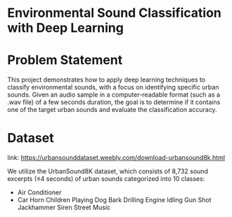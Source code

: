 # Environmental Sound Classification with Deep Learning
# Problem Statement

This project demonstrates how to apply deep learning techniques to classify environmental sounds, with a focus on identifying specific urban sounds. Given an audio sample in a computer-readable format (such as a .wav file) of a few seconds duration, the goal is to determine if it contains one of the target urban sounds and evaluate the classification accuracy.

# Dataset
link: https://urbansounddataset.weebly.com/download-urbansound8k.html

We utilize the UrbanSound8K dataset, which consists of 8,732 sound excerpts (≤4 seconds) of urban sounds categorized into 10 classes:

- Air Conditioner
- Car Horn
Children Playing
Dog Bark
Drilling
Engine Idling
Gun Shot
Jackhammer
Siren
Street Music



